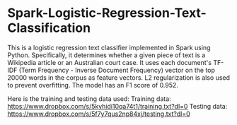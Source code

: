 # Spark-Logistic-Regression-Text-Classification
This is a logistic regression text classifier implemented in Spark using Python. Specifically, it determines whether a given piece of text is a Wikipedia article or an Australian court case. It uses each document's TF-IDF (Term Frequency - Inverse Document Frequency) vector on the top 20000 words in the corpus as feature vectors. L2 regularization is also used to prevent overfitting. The model has an F1 score of 0.952.

Here is the training and testing data used:
Training data: https://www.dropbox.com/s/5kyhidi10qa74t1/training.txt?dl=0
Testing data: https://www.dropbox.com/s/5f7y7qus2np84xj/testing.txt?dl=0
